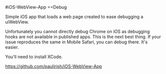 #iOS-WebView-App ==Debug

Simple iOS app that loads a web page created to ease debugging a uiWebView.

Unfortunately you cannot directly debug Chrome on iOS as debugging hooks are not available in published apps. This is the next best thing. If your issue reproduces the same in Mobile Safari, you can debug there. It's easier.

You'll need to install XCode.

https://github.com/paulirish/iOS-WebView-App